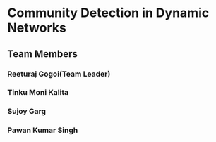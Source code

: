 # Community Detection in Dynamic Networks
## Team Members
### Reeturaj Gogoi(Team Leader)
### Tinku Moni Kalita
### Sujoy Garg
### Pawan Kumar Singh